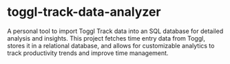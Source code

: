 # toggl-track-data-analyzer
A personal tool to import Toggl Track data into an SQL database for detailed analysis and insights. This project fetches time entry data from Toggl, stores it in a relational database, and allows for customizable analytics to track productivity trends and improve time management.
